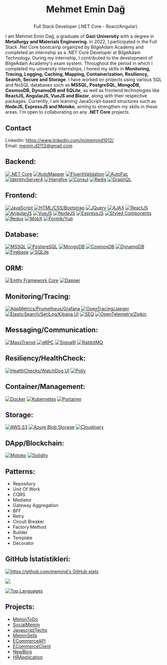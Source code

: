 # <p align="center"> Mehmet Emin Dağ </p>
<p align="center">Full Stack Developer (.NET Core - React/Angular)</p>
<p>I am Mehmet Emin Dağ, a graduate of <b>Gazi University</b> with a degree in <b>Metallurgy and Materials Engineering</b>. In 2022, I participated in the Full Stack .Net Core bootcamp organized by BilgeAdam Academy and completed an internship as a .NET Core Developer at BilgeAdam Technology. During my internship, I contributed to the development of BilgeAdam Academy's exam system. Throughout the period in which I completed my university internships, I honed my skills in <b>Monitoring, Tracing, Logging, Caching, Mapping, Containerization, Resiliency, Search, Secure and Storage</b>. I have worked on projects using various SQL and NoSQL databases such as <b>MSSQL, PostgreSQL, MongoDB, CosmosDB, DynamoDB and SQLite</b>, as well as frontend technologies like <b>ReactJS, AngularJS, VueJS and Blazor</b>, along with their respective packages. Currently, I am learning JavaScript-based structures such as <b>NodeJS, ExpressJS and Motoko</b>, aiming to strengthen my skills in these areas. I'm open to collaborating on any <b>.NET Core</b> projects.</p>


## Contact
LinkedIn: https://www.linkedin.com/in/memind1012/ <br/> 
Email: memin.d2112@gmail.com


## Backend:
[![.NET Core](https://img.shields.io/badge/.NET%20Core-blue?logo=.net)](https://dotnet.microsoft.com/)
[![AutoMapper](https://img.shields.io/badge/AutoMapper-blue?logo=automapper)](https://automapper.org/)
[![FluentValidation](https://img.shields.io/badge/FluentValidation-brightgreen?logo=fluentvalidation)](https://fluentvalidation.net/)
[![AutoFac](https://img.shields.io/badge/AutoFac-blue?logo=autofac)](https://autofac.org/)
[![IdentityServer4](https://img.shields.io/badge/IdentityServer4-blue?logo=identityserver)](https://identityserver4.readthedocs.io/)
[![Hangfire](https://img.shields.io/badge/Hangfire-orange?logo=hangfire)](https://www.hangfire.io/)
[![Consul](https://img.shields.io/badge/Consul-brightgreen?logo=consul)](https://www.consul.io/)
[![Redis](https://img.shields.io/badge/Redis-red?logo=redis)](https://redis.io/)
[![GraphQL](https://img.shields.io/badge/GraphQL-pink?logo=graphql)](https://graphql.org/)

## Frontend:
[![JavaScript](https://img.shields.io/badge/JavaScript-yellow?logo=javascript)](https://developer.mozilla.org/en-US/docs/Web/JavaScript)
[![HTML/CSS/Bootstrap](https://img.shields.io/badge/HTML%2FCSS%2FBootstrap-9cf)](https://getbootstrap.com/)
[![JQuery](https://img.shields.io/badge/JQuery-blue?logo=jquery)](https://jquery.com/)
[![AJAX](https://img.shields.io/badge/AJAX-green)](https://developer.mozilla.org/en-US/docs/Web/Guide/AJAX)
[![ReactJS](https://img.shields.io/badge/ReactJS-blue?logo=react)](https://reactjs.org/)
[![AngularJS](https://img.shields.io/badge/AngularJS-red?logo=angular)](https://angularjs.org/)
[![VueJS](https://img.shields.io/badge/VueJS-green?logo=vue.js)](https://vuejs.org/)
[![NodeJS](https://img.shields.io/badge/NodeJS-green?logo=node.js)](https://nodejs.org/)
[![ExpressJS](https://img.shields.io/badge/ExpressJS-green?logo=express)](https://expressjs.com/)
[![Styled Components](https://img.shields.io/badge/Styled%20Components-green?logo=styled-components)](https://styled-components.com/)
[![Redux](https://img.shields.io/badge/Redux-blue?logo=redux)](https://redux.js.org/)
[![MobX](https://img.shields.io/badge/MobX-blue?logo=mobx)](https://mobx.js.org/)
[![Formik/Yup](https://img.shields.io/badge/Formik%2FYup-blue)](https://formik.org/)

## Database:
[![MSSQL](https://img.shields.io/badge/MSSQL-blue?logo=microsoft-sql-server)](https://www.microsoft.com/en-us/sql-server)
[![PostgreSQL](https://img.shields.io/badge/PostgreSQL-blue?logo=postgresql)](https://www.postgresql.org/)
[![MongoDB](https://img.shields.io/badge/MongoDB-brightgreen?logo=mongodb)](https://www.mongodb.com/)
[![CosmosDB](https://img.shields.io/badge/CosmosDB-green?logo=azure-cosmosdb)](https://azure.microsoft.com/en-us/services/cosmos-db/)
[![DynamoDB](https://img.shields.io/badge/DynamoDB-brightgreen?logo=amazon-dynamodb)](https://aws.amazon.com/dynamodb/)
[![Firebase](https://img.shields.io/badge/Firebase-orange?logo=firebase)](https://firebase.google.com/)
[![SQLite](https://img.shields.io/badge/SQLite-blue?logo=sqlite)](https://www.sqlite.org/)

## ORM:
[![Entity Framework Core](https://img.shields.io/badge/Entity%20Framework%20Core-blue?logo=entity-framework)](https://docs.microsoft.com/en-us/ef/core/)
[![Dapper](https://img.shields.io/badge/Dapper-brightgreen?logo=dapper)](https://dapper-tutorial.net/)

## Monitoring/Tracing:
[![AppMetrics/Prometheus/Grafana](https://img.shields.io/badge/AppMetrics%2FPrometheus%2FGrafana-brightgreen?logo=grafana)](https://grafana.com/)
[![OpenTracing/Jaeger](https://img.shields.io/badge/OpenTracing%2FJaeger-brightgreen?logo=jaeger)](https://www.jaegertracing.io/)
[![ElasticSearch/SeriLog/Kibana UI](https://img.shields.io/badge/ElasticSearch%2FSeriLog%2FKibana%20UI-blue?logo=elasticsearch)](https://www.elastic.co/)
[![SEQ](https://img.shields.io/badge/SEQ-blue?logo=seq)](https://datalust.co/seq)
[![OpenTelemetry/Zipkin](https://img.shields.io/badge/OpenTelemetry%2FZipkin-brightgreen?logo=opentelemetry)](https://opentelemetry.io/)

## Messaging/Communication:
[![MassTransit](https://img.shields.io/badge/MassTransit-brightgreen?logo=masstransit)](https://masstransit-project.com/)
[![gRPC](https://img.shields.io/badge/gRPC-brightgreen?logo=grpc)](https://grpc.io/)
[![SignalR](https://img.shields.io/badge/SignalR-blue?logo=signalr)](https://dotnet.microsoft.com/apps/aspnet/signalr)
[![RabbitMQ](https://img.shields.io/badge/RabbitMQ-orange?logo=rabbitmq)](https://www.rabbitmq.com/)

## Resiliency/HealthCheck:
[![HealthChecks/WatchDog UI](https://img.shields.io/badge/HealthChecks%2FWatch%20Dog%20UI-blue)](https://github.com/Xabaril/AspNetCore.Diagnostics.HealthChecks)
[![Polly](https://img.shields.io/badge/Polly-blue)](https://github.com/App-vNext/Polly)

## Container/Management:
[![Docker](https://img.shields.io/badge/Docker-blue?logo=docker)](https://www.docker.com/)
[![Kubernetes](https://img.shields.io/badge/Kubernetes-blue?logo=kubernetes)](https://kubernetes.io/)
[![Portainer](https://img.shields.io/badge/Portainer-brightgreen?logo=portainer)](https://www.portainer.io/)

## Storage:
[![AWS S3](https://img.shields.io/badge/AWS%20S3-orange?logo=amazon-s3)](https://aws.amazon.com/s3/)
[![Azure Blob Storage](https://img.shields.io/badge/Azure%20Blob%20Storage-blue?logo=azure)](https://azure.microsoft.com/en-us/services/storage/blobs/)
[![Cloudinary](https://img.shields.io/badge/Cloudinary-orange?logo=cloudinary)](https://cloudinary.com/)

## DApp/Blockchain:
[![Motoko](https://img.shields.io/badge/Motoko-brightgreen?logo=motoko)](https://sdk.dfinity.org/docs/language-guide/motoko.html)
[![Solidity](https://img.shields.io/badge/Solidity-orange?logo=solidity)](https://docs.soliditylang.org/)

## Patterns:
- Repository
- Unit Of Work
- CQRS
- Mediator
- Gateway Aggregation
- BFF
- Retry
- Circuit Breaker
- Factory Method
- Builder
- Template
- Decorator

## GitHub İstatistikleri:
<a href="http://www.github.com/https://github.com/memind"><img src="https://github-readme-stats.vercel.app/api?username=memind&show_icons=true&hide=&count_private=true&title_color=daa520&text_color=ffffff&icon_color=0891b2&bg_color=1c1917&hide_border=true&show_icons=true" alt="https://github.com/memind's GitHub stats" /></a>

<a href="http://www.github.com/https://github.com/memind"><img src="https://github-readme-streak-stats.herokuapp.com/?user=memind&stroke=daa520&background=1c1917&ring=e8c979&fire=e8c979&currStreakNum=daa520&currStreakLabel=daa520&sideNums=990000&sideLabels=daa520&dates=daa520&hide_border=true" /></a>

<a href="https://github.com/https://github.com/memind" align="left"><img src="https://github-readme-stats.vercel.app/api/top-langs/?username=memind&langs_count=10&title_color=daa520&text_color=daa520&icon_color=daa520&bg_color=1c1917&hide_border=true&locale=en&custom_title=Top%20%Languages" alt="Top Languages" /></a>


## Projects:
- [MeminToDo](https://github.com/memind/MeminToDo)
- [SocialMemin](https://github.com/memind/SocialMemin)
- [JavascriptTechs](https://github.com/memind/JavascriptTechs)
- [MeminSells](https://github.com/memind/MeminSells)
- [ECommerceAPI](https://github.com/memind/ECommerceAPI)
- [ECommerceClient](https://github.com/memind/ECommerceClient)
- [NewBlog](https://github.com/memind/NewBlog)
- [HRApplication](https://github.com/memind/HRApplication)
